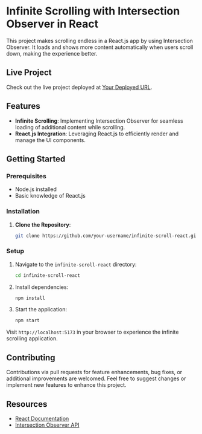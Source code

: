 # Infinite Scrolling with Intersection Observer in React

This project makes scrolling endless in a React.js app by using Intersection Observer. It loads and shows more content automatically when users scroll down, making the experience better.

## Live Project

Check out the live project deployed at [Your Deployed URL](#).

## Features

- **Infinite Scrolling**: Implementing Intersection Observer for seamless loading of additional content while scrolling.
- **React.js Integration**: Leveraging React.js to efficiently render and manage the UI components.

## Getting Started

### Prerequisites

- Node.js installed
- Basic knowledge of React.js

### Installation

1. **Clone the Repository**:
   ```bash
   git clone https://github.com/your-username/infinite-scroll-react.git
   ```

### Setup

1. Navigate to the `infinite-scroll-react` directory:

   ```bash
   cd infinite-scroll-react
   ```

2. Install dependencies:

   ```bash
   npm install
   ```

3. Start the application:
   ```bash
   npm start
   ```

Visit `http://localhost:5173` in your browser to experience the infinite scrolling application.

## Contributing

Contributions via pull requests for feature enhancements, bug fixes, or additional improvements are welcomed. Feel free to suggest changes or implement new features to enhance this project.

## Resources

- [React Documentation](https://reactjs.org/)
- [Intersection Observer API](https://developer.mozilla.org/en-US/docs/Web/API/Intersection_Observer_API)
